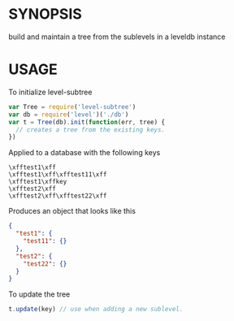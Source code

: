 # SYNOPSIS
build and maintain a tree from the sublevels in a leveldb instance

# USAGE
To initialize level-subtree
```js
var Tree = require('level-subtree')
var db = require('level')('./db')
var t = Tree(db).init(function(err, tree) {
  // creates a tree from the existing keys.
})
```

Applied to a database with the following keys
```ascii
\xfftest1\xff
\xfftest1\xff\xfftest11\xff
\xfftest1\xffkey
\xfftest2\xff
\xfftest2\xff\xfftest22\xff
```

Produces an object that looks like this
```json
{
  "test1": {
    "test11": {}
  },
  "test2": {
    "test22": {}
  }
}
```

To update the tree

```js
t.update(key) // use when adding a new sublevel.
```
